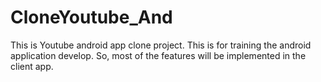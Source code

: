 # CloneYoutube_And
This is Youtube android app clone project.
This is for training the android application develop.
So, most of the features will be implemented in the client app.
